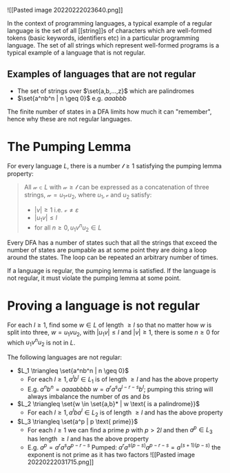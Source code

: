 ![[Pasted image 20220222023640.png]]

In the context of programming languages, a typical example of a regular language is the set of all [[string]]s of characters which are well-formed tokens (basic keywords, identifiers etc) in a particular programming language. The set of all strings which represent well-formed programs is a typical example of a language that is not regular.

## Examples of languages that are not regular
- The set of strings over $\set{a,b,...,z}$ which are palindromes
- $\set{a^nb^n | n \geq 0}$ e.g. $aaabbb$

The finite number of states in a DFA limits how much it can "remember", hence why these are not regular languages.

# The Pumping Lemma
For every language $L$, there is a number $\mathcal{l} \geq 1$ satisfying the pumping lemma property:
> All $\mathcal{w} \in L$ with $\mathcal{w} \geq \mathcal{l}$ can be expressed as a concatenation of three strings, $\mathcal{w} = u_1\mathcal{v}u_2$, where $u_1, \mathcal{v}$ and $u_2$ satisfy:
> - $|v| \geq 1$ i.e. $\mathcal{v} \neq \varepsilon$
> - $|u_1v| \leq l$
> - for all $n \geq 0, u_1v^nu_2 \in L$

Every DFA has a number of states such that all the strings that exceed the number of states are pumpable as at some point they are doing a loop around the states. The loop can be repeated an arbitrary number of times.

If a language is regular, the pumping lemma is satisfied. If the language is not regular, it must violate the pumping lemma at some point.

# Proving a language is not regular
For each $l \geq 1$, find some $w \in L$ of length $\geq l$ so that no matter how $w$ is split into three, $w=u_1vu_2$, with $|u_1v| \leq l$ and $|v| \geq 1$, there is some $n \geq 0$ for which $u_1v^nu_2$ is not in $L$.

The following languages are not regular:
- $L_1 \triangleq \set{a^nb^n | n \geq 0}$ 
	- For each $l \geq 1, a^lb^l \in L_1$ is of length $\geq l$ and has the above property
	- E.g. $a^nb^n = aaaabbbb$ $w=a^ra^sa^{l-r-s}b^l$; pumping this string will always imbalance the number of $a$s and $b$s
- $L_2 \triangleq \set{w \in \set{a,b}* | w \text{ is a palindrome}}$
	- For each $l \geq 1, a^lba^l \in L_2$ is of length $\geq l$ and has the above property
- $L_3 \triangleq \set{a^p | p \text{ prime}}$
	- For each $l \geq 1$ we can find a prime $p$ with $p > 2l$ and then $a^p \in L_3$ has length $\geq l$ and has the above property
	- E.g. $a^p = a^ra^sa^{p-r-s}$ Pumped: $a^ra^{s(p-s)}a^{p-r-s} = a^{(s+1)(p-s)}$ the exponent is not prime as it has two factors
![[Pasted image 20220222031715.png]]
